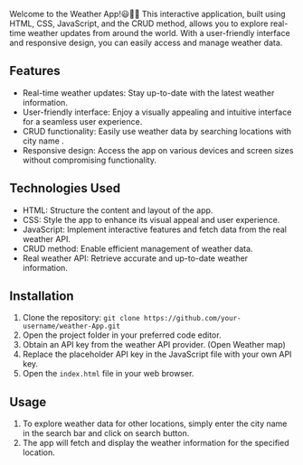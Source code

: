 Welcome to the Weather App!😃👋🏼 
This interactive application, built using HTML, CSS, JavaScript, and the CRUD method, allows you to explore real-time weather updates from around the world. With a user-friendly interface and responsive design, you can easily access and manage weather data.

## Features

- Real-time weather updates: Stay up-to-date with the latest weather information.
- User-friendly interface: Enjoy a visually appealing and intuitive interface for a seamless user experience.
- CRUD functionality: Easily use weather data by searching locations with city name .
- Responsive design: Access the app on various devices and screen sizes without compromising functionality.

## Technologies Used

- HTML: Structure the content and layout of the app.
- CSS: Style the app to enhance its visual appeal and user experience.
- JavaScript: Implement interactive features and fetch data from the real weather API.
- CRUD method: Enable efficient management of weather data.
- Real weather API: Retrieve accurate and up-to-date weather information.

## Installation

1. Clone the repository: `git clone https://github.com/your-username/weather-App.git`
2. Open the project folder in your preferred code editor.
3. Obtain an API key from the weather API provider. (Open Weather map)
4. Replace the placeholder API key in the JavaScript file with your own API key.
5. Open the `index.html` file in your web browser.

## Usage
1. To explore weather data for other locations, simply enter the city name in the search bar and click on search button.
2. The app will fetch and display the weather information for the specified location.
